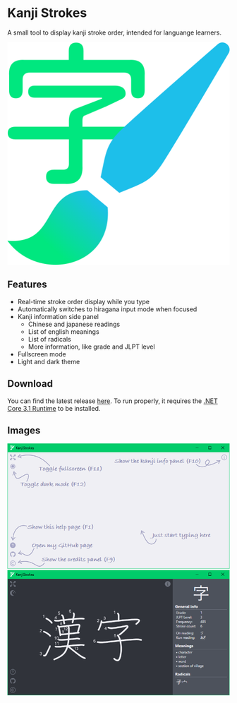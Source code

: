 # Kanji Strokes
A small tool to display kanji stroke order, intended for languange learners.

![Kanji Strokes Logo](KanjiStrokes/Resources/logo.svg)

## Features
- Real-time stroke order display while you type
- Automatically switches to hiragana input mode when focused
- Kanji information side panel
  - Chinese and japanese readings
  - List of english meanings
  - List of radicals
  - More information, like grade and JLPT level
- Fullscreen mode
- Light and dark theme

## Download
You can find the latest release [here](https://github.com/AtomCrafty/KanjiStrokes/releases/latest). To run properly, it requires the [.NET Core 3.1 Runtime](https://dotnet.microsoft.com/download/dotnet-core/thank-you/runtime-desktop-3.1.3-windows-x64-installer) to be installed.

## Images
![Help page](KanjiStrokes/Resources/demo-help.png)
![Kanji info side panel](KanjiStrokes/Resources/demo-sidebar.png)
